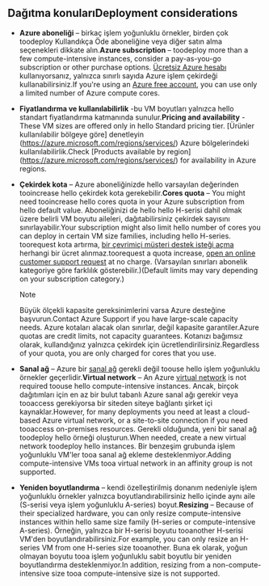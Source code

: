 

## <a name="deployment-considerations"></a><span data-ttu-id="463d8-101">Dağıtma konuları</span><span class="sxs-lookup"><span data-stu-id="463d8-101">Deployment considerations</span></span>
* <span data-ttu-id="463d8-102">**Azure aboneliği** – birkaç işlem yoğunluklu örnekler, birden çok toodeploy Kullandıkça Öde aboneliğine veya diğer satın alma seçenekleri dikkate alın.</span><span class="sxs-lookup"><span data-stu-id="463d8-102">**Azure subscription** – toodeploy more than a few compute-intensive instances, consider a pay-as-you-go subscription or other purchase options.</span></span> <span data-ttu-id="463d8-103">[Ücretsiz Azure hesabı](https://azure.microsoft.com/free/) kullanıyorsanız, yalnızca sınırlı sayıda Azure işlem çekirdeği kullanabilirsiniz.</span><span class="sxs-lookup"><span data-stu-id="463d8-103">If you're using an [Azure free account](https://azure.microsoft.com/free/), you can use only a limited number of Azure compute cores.</span></span>

* <span data-ttu-id="463d8-104">**Fiyatlandırma ve kullanılabilirlik** -bu VM boyutları yalnızca hello standart fiyatlandırma katmanında sunulur.</span><span class="sxs-lookup"><span data-stu-id="463d8-104">**Pricing and availability** - These VM sizes are offered only in hello Standard pricing tier.</span></span> <span data-ttu-id="463d8-105">[Ürünler kullanılabilir bölgeye göre] denetleyin (https://azure.microsoft.com/regions/services/) Azure bölgelerindeki kullanılabilirlik.</span><span class="sxs-lookup"><span data-stu-id="463d8-105">Check [Products available by region] (https://azure.microsoft.com/regions/services/) for availability in Azure regions.</span></span> 
* <span data-ttu-id="463d8-106">**Çekirdek kota** – Azure aboneliğinizde hello varsayılan değerinden tooincrease hello çekirdek kota gerekebilir.</span><span class="sxs-lookup"><span data-stu-id="463d8-106">**Cores quota** – You might need tooincrease hello cores quota in your Azure subscription from hello default value.</span></span> <span data-ttu-id="463d8-107">Aboneliğinizi de hello hello H-serisi dahil olmak üzere belirli VM boyutu aileleri, dağıtabilirsiniz çekirdek sayısını sınırlayabilir.</span><span class="sxs-lookup"><span data-stu-id="463d8-107">Your subscription might also limit hello number of cores you can deploy in certain VM size families, including hello H-series.</span></span> <span data-ttu-id="463d8-108">toorequest kota artırma, [bir çevrimiçi müşteri destek isteği açma](../articles/azure-supportability/how-to-create-azure-support-request.md) herhangi bir ücret alınmaz.</span><span class="sxs-lookup"><span data-stu-id="463d8-108">toorequest a quota increase, [open an online customer support request](../articles/azure-supportability/how-to-create-azure-support-request.md) at no charge.</span></span> <span data-ttu-id="463d8-109">(Varsayılan sınırları abonelik kategoriye göre farklılık gösterebilir.)</span><span class="sxs-lookup"><span data-stu-id="463d8-109">(Default limits may vary depending on your subscription category.)</span></span>
  
  > [!NOTE]
  > <span data-ttu-id="463d8-110">Büyük ölçekli kapasite gereksinimlerini varsa Azure desteğine başvurun.</span><span class="sxs-lookup"><span data-stu-id="463d8-110">Contact Azure Support if you have large-scale capacity needs.</span></span> <span data-ttu-id="463d8-111">Azure kotaları alacak olan sınırlar, değil kapasite garantiler.</span><span class="sxs-lookup"><span data-stu-id="463d8-111">Azure quotas are credit limits, not capacity guarantees.</span></span> <span data-ttu-id="463d8-112">Kotanızı bağımsız olarak, kullandığınız yalnızca çekirdek için ücretlendirilirsiniz.</span><span class="sxs-lookup"><span data-stu-id="463d8-112">Regardless of your quota, you are only charged for cores that you use.</span></span>
  > 
  > 
* <span data-ttu-id="463d8-113">**Sanal ağ** – Azure bir [sanal ağ](https://azure.microsoft.com/documentation/services/virtual-network/) gerekli değil toouse hello işlem yoğunluklu örnekler geçerlidir.</span><span class="sxs-lookup"><span data-stu-id="463d8-113">**Virtual network** – An Azure [virtual network](https://azure.microsoft.com/documentation/services/virtual-network/) is not required toouse hello compute-intensive instances.</span></span> <span data-ttu-id="463d8-114">Ancak, birçok dağıtımları için en az bir bulut tabanlı Azure sanal ağı gerekir veya tooaccess gerekiyorsa bir siteden siteye bağlantı şirket içi kaynaklar.</span><span class="sxs-lookup"><span data-stu-id="463d8-114">However, for many deployments you need at least a cloud-based Azure virtual network, or a site-to-site connection if you need tooaccess on-premises resources.</span></span> <span data-ttu-id="463d8-115">Gerekli olduğunda, yeni bir sanal ağ toodeploy hello örneği oluşturun.</span><span class="sxs-lookup"><span data-stu-id="463d8-115">When needed, create a new virtual network toodeploy hello instances.</span></span> <span data-ttu-id="463d8-116">Bir benzeşim grubunda işlem yoğunluklu VM'ler tooa sanal ağ ekleme desteklenmiyor.</span><span class="sxs-lookup"><span data-stu-id="463d8-116">Adding compute-intensive VMs tooa virtual network in an affinity group is not supported.</span></span>
* <span data-ttu-id="463d8-117">**Yeniden boyutlandırma** – kendi özelleştirilmiş donanım nedeniyle işlem yoğunluklu örnekler yalnızca boyutlandırabilirsiniz hello içinde aynı aile (S-serisi veya işlem yoğunluklu A-series) boyut.</span><span class="sxs-lookup"><span data-stu-id="463d8-117">**Resizing** – Because of their specialized hardware, you can only resize compute-intensive instances within hello same size family (H-series or compute-intensive A-series).</span></span> <span data-ttu-id="463d8-118">Örneğin, yalnızca bir H-serisi boyutu tooanother H-serisi VM'den boyutlandırabilirsiniz.</span><span class="sxs-lookup"><span data-stu-id="463d8-118">For example, you can only resize an H-series VM from one H-series size tooanother.</span></span> <span data-ttu-id="463d8-119">Buna ek olarak, yoğun olmayan boyutu tooa işlem yoğunluklu sabit boyutlu bir yeniden boyutlandırma desteklenmiyor.</span><span class="sxs-lookup"><span data-stu-id="463d8-119">In addition, resizing from a non-compute-intensive size tooa compute-intensive size is not supported.</span></span>  
